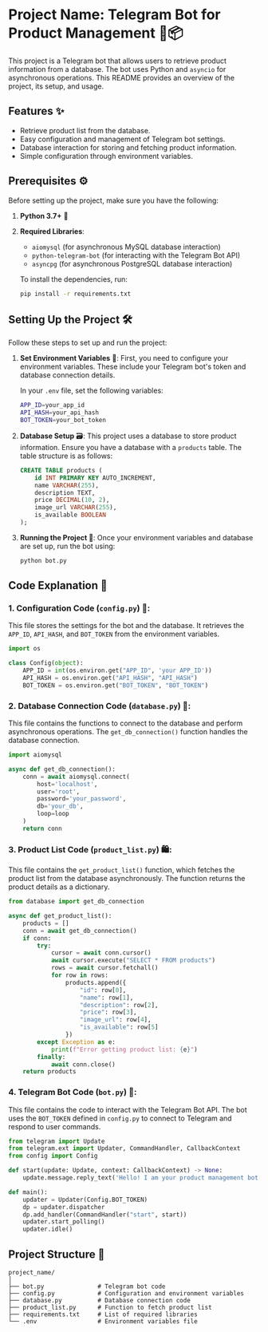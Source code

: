 # Project Name: Telegram Bot for Product Management 🤖📦

This project is a Telegram bot that allows users to retrieve product information from a database. The bot uses Python and `asyncio` for asynchronous operations. This README provides an overview of the project, its setup, and usage.

## Features ✨

- Retrieve product list from the database.
- Easy configuration and management of Telegram bot settings.
- Database interaction for storing and fetching product information.
- Simple configuration through environment variables.

## Prerequisites ⚙️

Before setting up the project, make sure you have the following:

1. **Python 3.7+** 🐍
2. **Required Libraries**:
   - `aiomysql` (for asynchronous MySQL database interaction)
   - `python-telegram-bot` (for interacting with the Telegram Bot API)
   - `asyncpg` (for asynchronous PostgreSQL database interaction)

   To install the dependencies, run:
   ```bash
   pip install -r requirements.txt
   ```

## Setting Up the Project 🛠️

Follow these steps to set up and run the project:

1. **Set Environment Variables** 🌱:
   First, you need to configure your environment variables. These include your Telegram bot's token and database connection details.

   In your `.env` file, set the following variables:
   ```bash
   APP_ID=your_app_id
   API_HASH=your_api_hash
   BOT_TOKEN=your_bot_token
   ```

2. **Database Setup** 🗃️:
   This project uses a database to store product information. Ensure you have a database with a `products` table. The table structure is as follows:
   ```sql
   CREATE TABLE products (
       id INT PRIMARY KEY AUTO_INCREMENT,
       name VARCHAR(255),
       description TEXT,
       price DECIMAL(10, 2),
       image_url VARCHAR(255),
       is_available BOOLEAN
   );
   ```

3. **Running the Project 🚀**:
   Once your environment variables and database are set up, run the bot using:
   ```bash
   python bot.py
   ```

## Code Explanation 📜

### 1. **Configuration Code (`config.py`)** 🔧:
This file stores the settings for the bot and the database. It retrieves the `APP_ID`, `API_HASH`, and `BOT_TOKEN` from the environment variables.

```python
import os

class Config(object):
    APP_ID = int(os.environ.get("APP_ID", 'your APP_ID'))
    API_HASH = os.environ.get("API_HASH", "API_HASH")
    BOT_TOKEN = os.environ.get("BOT_TOKEN", "BOT_TOKEN")
```

### 2. **Database Connection Code (`database.py`)** 💾:
This file contains the functions to connect to the database and perform asynchronous operations. The `get_db_connection()` function handles the database connection.

```python
import aiomysql

async def get_db_connection():
    conn = await aiomysql.connect(
        host='localhost',
        user='root',
        password='your_password',
        db='your_db',
        loop=loop
    )
    return conn
```

### 3. **Product List Code (`product_list.py`)** 🛍️:
This file contains the `get_product_list()` function, which fetches the product list from the database asynchronously. The function returns the product details as a dictionary.

```python
from database import get_db_connection

async def get_product_list():
    products = []
    conn = await get_db_connection()
    if conn:
        try:
            cursor = await conn.cursor()
            await cursor.execute("SELECT * FROM products")
            rows = await cursor.fetchall()
            for row in rows:
                products.append({
                    "id": row[0],
                    "name": row[1],
                    "description": row[2],
                    "price": row[3],
                    "image_url": row[4],
                    "is_available": row[5]
                })
        except Exception as e:
            print(f"Error getting product list: {e}")
        finally:
            await conn.close()
    return products
```

### 4. **Telegram Bot Code (`bot.py`)** 🤖:
This file contains the code to interact with the Telegram Bot API. The bot uses the `BOT_TOKEN` defined in `config.py` to connect to Telegram and respond to user commands.

```python
from telegram import Update
from telegram.ext import Updater, CommandHandler, CallbackContext
from config import Config

def start(update: Update, context: CallbackContext) -> None:
    update.message.reply_text('Hello! I am your product management bot.')

def main():
    updater = Updater(Config.BOT_TOKEN)
    dp = updater.dispatcher
    dp.add_handler(CommandHandler("start", start))
    updater.start_polling()
    updater.idle()
```

## Project Structure 📂

```
project_name/
│
├── bot.py               # Telegram bot code
├── config.py            # Configuration and environment variables
├── database.py          # Database connection code
├── product_list.py      # Function to fetch product list
├── requirements.txt     # List of required libraries
└── .env                 # Environment variables file
```

